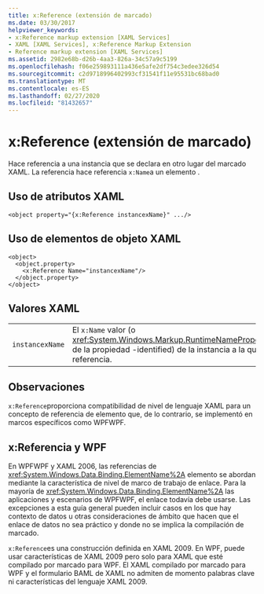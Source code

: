 ```yaml
---
title: x:Reference (extensión de marcado)
ms.date: 03/30/2017
helpviewer_keywords:
- x:Reference markup extension [XAML Services]
- XAML [XAML Services], x:Reference Markup Extension
- Reference markup extension [XAML Services]
ms.assetid: 2982e68b-d26b-4aa3-826a-34c57a9c5199
ms.openlocfilehash: f06e259893111a436e5afe2df754c3edee326d54
ms.sourcegitcommit: c2d9718996402993cf31541f11e95531bc68bad0
ms.translationtype: MT
ms.contentlocale: es-ES
ms.lasthandoff: 02/27/2020
ms.locfileid: "81432657"
---
```

# <a name="xreference-markup-extension"></a>x:Reference (extensión de marcado)

Hace referencia a una instancia que se declara en otro lugar del marcado XAML. La referencia hace referencia `x:Name`a un elemento .

## <a name="xaml-attribute-usage"></a>Uso de atributos XAML

```xaml
<object property="{x:Reference instancexName}" .../>
```

## <a name="xaml-object-element-usage"></a>Uso de elementos de objeto XAML

```xaml
<object>
  <object.property>
    <x:Reference Name="instancexName"/>
  </object.property>
</object>
```

## <a name="xaml-values"></a>Valores XAML

|||
|-|-|
|`instancexName`|El `x:Name` valor (o <xref:System.Windows.Markup.RuntimeNamePropertyAttribute>valor de la propiedad -identified) de la instancia a la que se hace referencia.|

## <a name="remarks"></a>Observaciones

`x:Reference`proporciona compatibilidad de nivel de lenguaje XAML para un concepto de referencia de elemento que, de lo contrario, se implementó en marcos específicos como WPFWPF.

## <a name="xreference-and-wpf"></a>x:Referencia y WPF

En WPFWPF y XAML 2006, las referencias de <xref:System.Windows.Data.Binding.ElementName%2A> elemento se abordan mediante la característica de nivel de marco de trabajo de enlace. Para la mayoría de <xref:System.Windows.Data.Binding.ElementName%2A> las aplicaciones y escenarios de WPFWPF, el enlace todavía debe usarse. Las excepciones a esta guía general pueden incluir casos en los que hay contexto de datos u otras consideraciones de ámbito que hacen que el enlace de datos no sea práctico y donde no se implica la compilación de marcado.

`x:Reference`es una construcción definida en XAML 2009. En WPF, puede usar características de XAML 2009 pero solo para XAML que esté compilado por marcado para WPF. El XAML compilado por marcado para WPF y el formulario BAML de XAML no admiten de momento palabras clave ni características del lenguaje XAML 2009.
